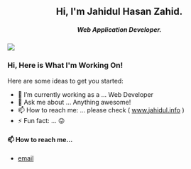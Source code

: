 <h2 align="center">Hi, I'm Jahidul Hasan Zahid.</h2>
<h5 align="center">Web Application Developer.</h5>
<img src="https://anku255.github.io/assets/img/posts/hello-world.jpg" align="center"/>

### Hi, Here is What I'm Working On!

Here are some ideas to get you started:

- 🔭 I’m currently working as a ... Web Developer
- 💬 Ask me about ... Anything awesome!
- 📫 How to reach me: ... please check ( www.jahidul.info )
- ⚡ Fun fact: ... 😜

#### 📫 How to reach me...

- [email](jahidulhasanzahid1971@gmail.com)
